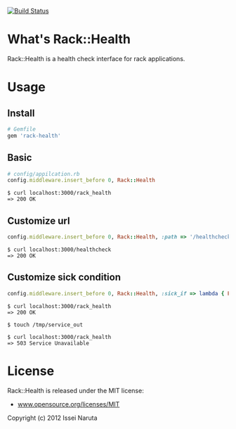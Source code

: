 [![Build Status](https://travis-ci.org/mirakui/rack-health.png)](https://travis-ci.org/mirakui/rack-health)

# What's Rack::Health
Rack::Health is a health check interface for rack applications.

# Usage
## Install
```ruby
# Gemfile
gem 'rack-health'
```

## Basic
```ruby
# config/appilcation.rb
config.middleware.insert_before 0, Rack::Health
```

```
$ curl localhost:3000/rack_health
=> 200 OK
```

## Customize url
```ruby
config.middleware.insert_before 0, Rack::Health, :path => '/healthcheck'
```

```
$ curl localhost:3000/healthcheck
=> 200 OK
```

## Customize sick condition
```ruby
config.middleware.insert_before 0, Rack::Health, :sick_if => lambda { File.exist?('/tmp/service_out') }
```

```
$ curl localhost:3000/rack_health
=> 200 OK

$ touch /tmp/service_out

$ curl localhost:3000/rack_health
=> 503 Service Unavailable
```

# License
Rack::Health is released under the MIT license:
* www.opensource.org/licenses/MIT

Copyright (c) 2012 Issei Naruta
